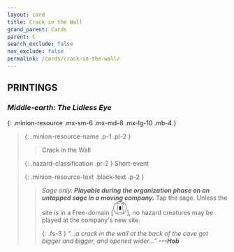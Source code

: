 ```yaml
---
layout: card
title: Crack in the Wall
grand_parent: Cards
parent: C
search_exclude: false
nav_exclude: false
permalink: /cards/crack-in-the-wall/
---
```


## PRINTINGS


### _Middle-earth: The Lidless Eye_

{: .minion-resource .mx-sm-6 .mx-md-8 .mx-lg-10 .mb-4 }
> {: .minion-resource-name .p-1 .pl-2 }
> > <div class="hazard-mp"></div>
> > <div class="card-name">Crack in the Wall</div>
>
> {: .hazard-classification .pr-2 }
> Short-event
>
> {: .minion-resource-text .black-text .p-2 }
> > _Sage only._ ***Playable during the organization phase on an untapped sage in a moving company.*** Tap the sage. Unless the site is in a Free-domain <nobr>[<img src="/assets/images/free-domain.svg">]</nobr>, no hazard creatures may be played at the company's new site.   
> > 
> > {: .fs-3 } 
> > _“...a crack in the wall at the back of the cave got bigger and bigger, and opened wider...”_ ***---&#65279;Hob*** 
> 
